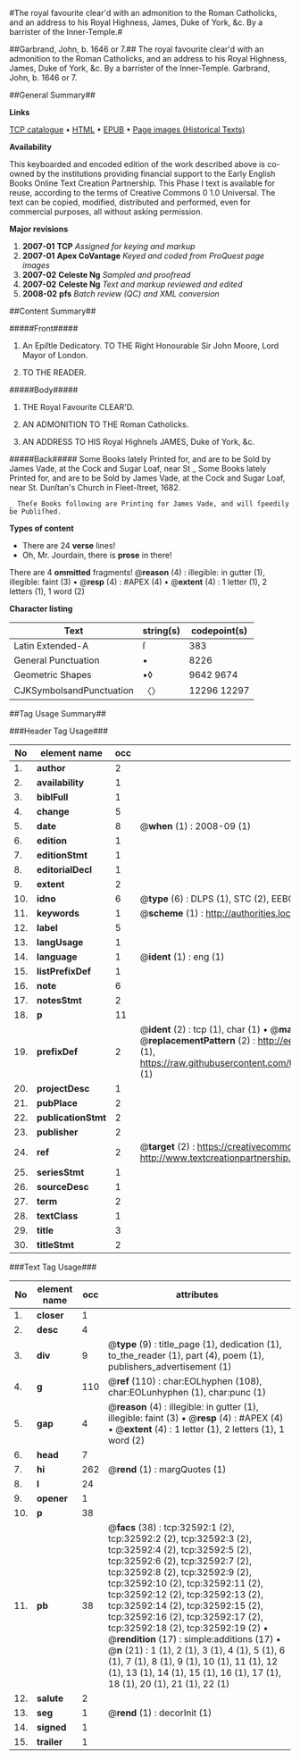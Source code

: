 #The royal favourite clear'd with an admonition to the Roman Catholicks, and an address to his Royal Highness, James, Duke of York, &c. By a barrister of the Inner-Temple.#

##Garbrand, John, b. 1646 or 7.##
The royal favourite clear'd with an admonition to the Roman Catholicks, and an address to his Royal Highness, James, Duke of York, &c. By a barrister of the Inner-Temple.
Garbrand, John, b. 1646 or 7.

##General Summary##

**Links**

[TCP catalogue](http://www.ota.ox.ac.uk/tcp/)  • 
[HTML](http://tei.it.ox.ac.uk/tcp/Texts-HTML/free/A42/A42182.html)  • 
[EPUB](http://tei.it.ox.ac.uk/tcp/Texts-EPUB/free/A42/A42182.epub) • 
[Page images (Historical Texts)](https://data.historicaltexts.jisc.ac.uk/view?pubId=eebo-99828165e&pageId=eebo-99828165e-32592-1)

**Availability**

This keyboarded and encoded edition of the
	       work described above is co-owned by the institutions
	       providing financial support to the Early English Books
	       Online Text Creation Partnership. This Phase I text is
	       available for reuse, according to the terms of Creative
	       Commons 0 1.0 Universal. The text can be copied,
	       modified, distributed and performed, even for
	       commercial purposes, all without asking permission.

**Major revisions**

1. __2007-01__ __TCP__ *Assigned for keying and markup*
1. __2007-01__ __Apex CoVantage__ *Keyed and coded from ProQuest page images*
1. __2007-02__ __Celeste Ng__ *Sampled and proofread*
1. __2007-02__ __Celeste Ng__ *Text and markup reviewed and edited*
1. __2008-02__ __pfs__ *Batch review (QC) and XML conversion*

##Content Summary##

#####Front#####

1. An Epiſtle Dedicatory. TO THE Right Honourable Sir John Moore, Lord Mayor of London.

1. TO THE READER.

#####Body#####

1. THE Royal Favourite CLEAR'D.

1. AN ADMONITION TO THE Roman Catholicks.

1. AN ADDRESS TO HIS Royal Highneſs JAMES, Duke of York, &c.

#####Back#####
Some Books lately Printed for, and are to be Sold by James Vade, at the Cock and Sugar Loaf, near St
    _ Some Books lately Printed for, and are to be Sold by James Vade, at the Cock and Sugar Loaf, near St. Dunſtan's Church in Fleet-ſtreet, 1682.

    _ Theſe Books following are Printing for James Vade, and will ſpeedily be Publiſhed.

**Types of content**

  * There are 24 **verse** lines!
  * Oh, Mr. Jourdain, there is **prose** in there!

There are 4 **ommitted** fragments! 
 @__reason__ (4) : illegible: in gutter (1), illegible: faint (3)  •  @__resp__ (4) : #APEX (4)  •  @__extent__ (4) : 1 letter (1), 2 letters (1), 1 word (2)

**Character listing**


|Text|string(s)|codepoint(s)|
|---|---|---|
|Latin Extended-A|ſ|383|
|General Punctuation|•|8226|
|Geometric Shapes|▪◊|9642 9674|
|CJKSymbolsandPunctuation|〈〉|12296 12297|

##Tag Usage Summary##

###Header Tag Usage###

|No|element name|occ|attributes|
|---|---|---|---|
|1.|__author__|2||
|2.|__availability__|1||
|3.|__biblFull__|1||
|4.|__change__|5||
|5.|__date__|8| @__when__ (1) : 2008-09 (1)|
|6.|__edition__|1||
|7.|__editionStmt__|1||
|8.|__editorialDecl__|1||
|9.|__extent__|2||
|10.|__idno__|6| @__type__ (6) : DLPS (1), STC (2), EEBO-CITATION (1), PROQUEST (1), VID (1)|
|11.|__keywords__|1| @__scheme__ (1) : http://authorities.loc.gov/ (1)|
|12.|__label__|5||
|13.|__langUsage__|1||
|14.|__language__|1| @__ident__ (1) : eng (1)|
|15.|__listPrefixDef__|1||
|16.|__note__|6||
|17.|__notesStmt__|2||
|18.|__p__|11||
|19.|__prefixDef__|2| @__ident__ (2) : tcp (1), char (1)  •  @__matchPattern__ (2) : ([0-9\-]+):([0-9IVX]+) (1), (.+) (1)  •  @__replacementPattern__ (2) : http://eebo.chadwyck.com/downloadtiff?vid=$1&page=$2 (1), https://raw.githubusercontent.com/textcreationpartnership/Texts/master/tcpchars.xml#$1 (1)|
|20.|__projectDesc__|1||
|21.|__pubPlace__|2||
|22.|__publicationStmt__|2||
|23.|__publisher__|2||
|24.|__ref__|2| @__target__ (2) : https://creativecommons.org/publicdomain/zero/1.0/ (1), http://www.textcreationpartnership.org/docs/. (1)|
|25.|__seriesStmt__|1||
|26.|__sourceDesc__|1||
|27.|__term__|2||
|28.|__textClass__|1||
|29.|__title__|3||
|30.|__titleStmt__|2||


###Text Tag Usage###

|No|element name|occ|attributes|
|---|---|---|---|
|1.|__closer__|1||
|2.|__desc__|4||
|3.|__div__|9| @__type__ (9) : title_page (1), dedication (1), to_the_reader (1), part (4), poem (1), publishers_advertisement (1)|
|4.|__g__|110| @__ref__ (110) : char:EOLhyphen (108), char:EOLunhyphen (1), char:punc (1)|
|5.|__gap__|4| @__reason__ (4) : illegible: in gutter (1), illegible: faint (3)  •  @__resp__ (4) : #APEX (4)  •  @__extent__ (4) : 1 letter (1), 2 letters (1), 1 word (2)|
|6.|__head__|7||
|7.|__hi__|262| @__rend__ (1) : margQuotes (1)|
|8.|__l__|24||
|9.|__opener__|1||
|10.|__p__|38||
|11.|__pb__|38| @__facs__ (38) : tcp:32592:1 (2), tcp:32592:2 (2), tcp:32592:3 (2), tcp:32592:4 (2), tcp:32592:5 (2), tcp:32592:6 (2), tcp:32592:7 (2), tcp:32592:8 (2), tcp:32592:9 (2), tcp:32592:10 (2), tcp:32592:11 (2), tcp:32592:12 (2), tcp:32592:13 (2), tcp:32592:14 (2), tcp:32592:15 (2), tcp:32592:16 (2), tcp:32592:17 (2), tcp:32592:18 (2), tcp:32592:19 (2)  •  @__rendition__ (17) : simple:additions (17)  •  @__n__ (21) : 1 (1), 2 (1), 3 (1), 4 (1), 5 (1), 6 (1), 7 (1), 8 (1), 9 (1), 10 (1), 11 (1), 12 (1), 13 (1), 14 (1), 15 (1), 16 (1), 17 (1), 18 (1), 20 (1), 21 (1), 22 (1)|
|12.|__salute__|2||
|13.|__seg__|1| @__rend__ (1) : decorInit (1)|
|14.|__signed__|1||
|15.|__trailer__|1||
